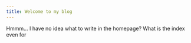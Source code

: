 ```yaml
---
title: Welcome to my blog
---
```


Hmmm... I have no idea what to write in the homepage? What is the index even for
